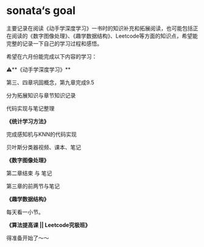 # sonata‘s goal

主要记录在阅读《动手学深度学习》一书时的知识补充和拓展阅读，也可能包括正在阅读的《数字图像处理》、《趣学数据结构》、Leetcode等方面的知识点，希望能完整的记录一下自己的学习过程和感悟。

希望在六月份能完成以下内容的学习：

⚠️**《动手学深度学习》**

第三、四章巩固概念，第九章完成9.5

分为拓展知识与章节知识记录

代码实现与笔记整理

**《统计学习方法》**

完成感知机与KNN的代码实现

贝叶斯分类器视频、课本、笔记

**《数字图像处理》**

第二章结束 与 笔记

第三章的前两节与笔记

**《趣学数据结构》**

每天看一小节。

**《算法提高课 \|\| Leetcode究极班》**

得准备开始了～～

